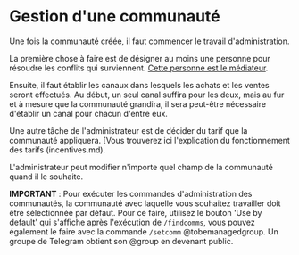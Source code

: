 # Gestion d'une communauté

Une fois la communauté créée, il faut commencer le travail d'administration.

La première chose à faire est de désigner au moins une personne pour résoudre les conflits qui surviennent. [Cette personne est le médiateur](./what-is-a-solver.md).

Ensuite, il faut établir les canaux dans lesquels les achats et les ventes seront effectués. Au début, un seul canal suffira pour les deux, mais au fur et à mesure que la communauté grandira, il sera peut-être nécessaire d'établir un canal pour chacun d'entre eux.

Une autre tâche de l'administrateur est de décider du tarif que la communauté appliquera. [Vous trouverez ici l'explication du fonctionnement des tarifs (incentives.md).

L'administrateur peut modifier n'importe quel champ de la communauté quand il le souhaite.

**IMPORTANT** : Pour exécuter les commandes d'administration des communautés, la communauté avec laquelle vous souhaitez travailler doit être sélectionnée par défaut.
Pour ce faire, utilisez le bouton 'Use by default' qui s'affiche après l'exécution de `/findcomms`, vous pouvez également le faire avec la commande `/setcomm` @tobemanagedgroup.
Un groupe de Telegram obtient son @group en devenant public.
